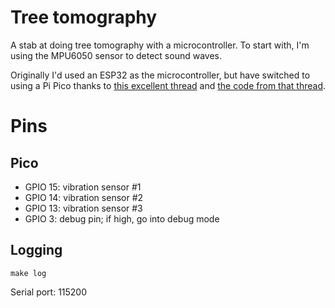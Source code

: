# Tree tomography

A stab at doing tree tomography with a microcontroller. To start with, I'm
using the MPU6050 sensor to detect sound waves.

Originally I'd used an ESP32 as the microcontroller, but have switched
to using a Pi Pico thanks to [this excellent
thread](https://forums.raspberrypi.com/viewtopic.php?t=306064&start=50&sid=fedd5651d4f778d74f3d9c943db454aa)
and [the code from that thread](https://github.com/jbeale1/pico/blob/main/QuadHoru1.py).

# Pins

## Pico

- GPIO 15: vibration sensor #1
- GPIO 14: vibration sensor #2
- GPIO 13: vibration sensor #3
- GPIO 3: debug pin; if high, go into debug mode

## Logging

`make log`

Serial port: 115200
